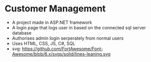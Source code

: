 # Customer Management
- A project made in ASP.NET framework
- A login page that logs user in based on the connected sql server database
- Authorises admin login serperately from normal users
- Uses HTML, CSS, JS, C#, SQL
- svg: https://github.com/FortAwesome/Font-Awesome/blob/6.x/svgs/solid/lines-leaning.svg
